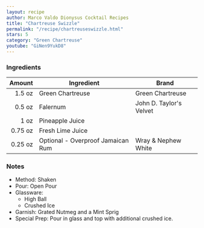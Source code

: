 ```yaml
---
layout: recipe
author: Marco Valdo Dionysus Cocktail Recipes
title: "Chartreuse Swizzle"
permalink: "/recipe/chartreuseswizzle.html"
stars: 5
category: "Green Chartreuse"
youtube: "GiNen9YukD8"
---
```


### Ingredients

| Amount  | Ingredient               | Brand                       |
| ------: | --------------------------------- | ----------------------- |
|  1.5 oz | Green Chartreuse                  | Green Chartreuse        |
|  0.5 oz | Falernum                          | John D. Taylor's Velvet |
|    1 oz | Pineapple Juice                   |
| 0.75 oz | Fresh Lime Juice                  |
| 0.25 oz | Optional - Overproof Jamaican Rum | Wray & Nephew White     |

### Notes

- Method: Shaken
- Pour: Open Pour
- Glassware: 
    - High Ball
    - Crushed Ice
- Garnish: Grated Nutmeg and a Mint Sprig
- Special Prep: Pour in glass and top with additional crushed ice.
